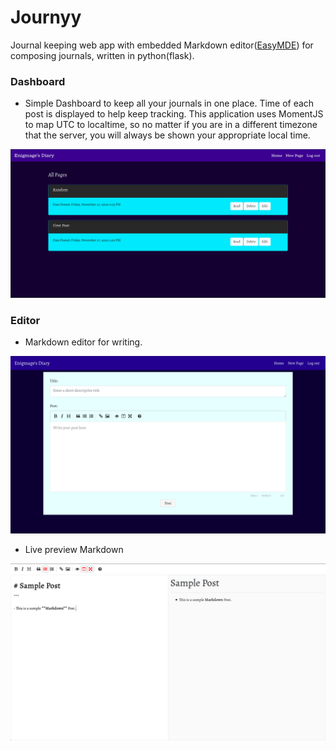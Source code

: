 # Journyy

Journal keeping web app with embedded Markdown editor([EasyMDE](https://github.com/Ionaru/easy-markdown-editor)) for composing journals, written in python(flask).

### Dashboard

- Simple Dashboard to keep all your journals in one place. Time of each post is displayed to help keep tracking. This application uses MomentJS to map UTC to localtime, so no matter if you are in a different timezone that the server, you will always be shown your appropriate local time.


![dash](gitimg/dash.png)

### Editor

- Markdown editor for writing.

![short](gitimg/form.png)

- Live preview Markdown

![live](gitimg/live.png)




